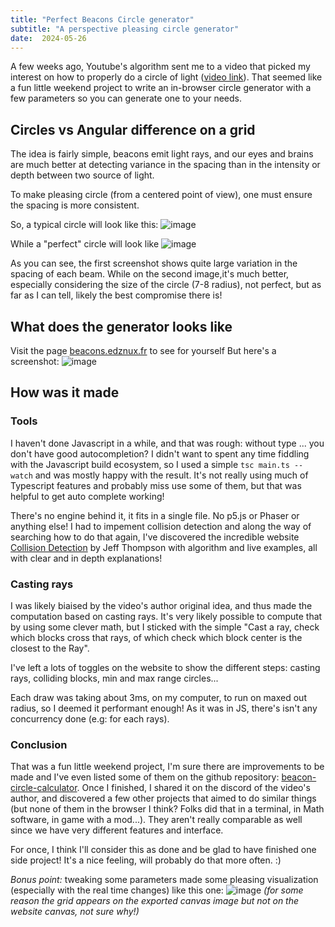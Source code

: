 ```yaml
---
title: "Perfect Beacons Circle generator"
subtitle: "A perspective pleasing circle generator"
date:  2024-05-26
---
```


A few weeks ago, Youtube's algorithm sent me to a video that picked my interest on how to properly do a circle of light ([video link](https://www.youtube.com/watch?v=VcsEm7FnheU)).
That seemed like a fun little weekend project to write an in-browser circle generator with a few parameters so you can generate one to your needs.

## Circles vs Angular difference on a grid 

The idea is fairly simple, beacons emit light rays, and our eyes and brains are much better at detecting variance in the spacing than in the intensity or depth between two source of light.

To make pleasing circle (from a centered point of view), one must ensure the spacing is more consistent.

So, a typical circle will look like this:
![image](/images/beacons-circle-basic.png)


While a "perfect" circle will look like
![image](/images/beacons-circle-perfect.png)


As you can see, the first screenshot shows quite large variation in the spacing of each beam.
While on the second image,it's much better, especially considering the size of the circle (7-8 radius), not perfect, but as far as I can tell, likely the best compromise there is!


## What does the generator looks like

Visit the page [beacons.edznux.fr](https://beacons.edznux.fr) to see for yourself
But here's a screenshot:
![image](/images/beacons.edznux.fr.png)

## How was it made

### Tools

I haven't done Javascript in a while, and that was rough: without type ... you don't have good autocompletion? I didn't want to spent any time fiddling with the Javascript build ecosystem, so I used a simple `tsc main.ts --watch` and was mostly happy with the result. It's not really using much of Typescript features and probably miss use some of them, but that was helpful to get auto complete working!

There's no engine behind it, it fits in a single file. No p5.js or Phaser or anything else! I had to impement collision detection and along the way of searching how to do that again, I've discovered the incredible website [Collision Detection](https://crhallberg.com/CollisionDetection/Website/index.html) by Jeff Thompson with algorithm and live examples, all with clear and in depth explanations!


### Casting rays

I was likely biaised by the video's author original idea, and thus made the computation based on casting rays.
It's very likely possible to compute that by using some clever math, but I sticked with the simple "Cast a ray, check which blocks cross that rays, of which check which block center is the closest to the Ray".

I've left a lots of toggles on the website to show the different steps: casting rays, colliding blocks, min and max range circles...

Each draw was taking about 3ms, on my computer, to run on maxed out radius, so I deemed it performant enough!
As it was in JS, there's isn't any concurrency done (e.g: for each rays).

### Conclusion

That was a fun little weekend project, I'm sure there are improvements to be made and I've even listed some of them on the github repository: [beacon-circle-calculator](https://github.com/Edznux/beacon-circle-calculator).
Once I finished, I shared it on the discord of the video's author, and discovered a few other projects that aimed to do similar things (but none of them in the browser I think? Folks did that in a terminal, in Math software, in game with a mod...). They aren't really comparable as well since we have very different features and interface.

For once, I think I'll consider this as done and be glad to have finished one side project! It's a nice feeling, will probably do that more often. :)

*Bonus point:* tweaking some parameters made some pleasing visualization (especially with the real time changes) like this one:
![image](/images/beacons-art.png)
_(for some reason the grid appears on the exported canvas image but not on the website canvas, not sure why!)_